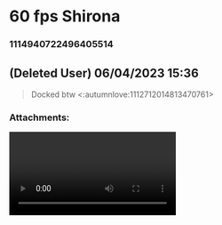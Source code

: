 # 60 fps Shirona
### 1114940722496405514
##  (Deleted User) 06/04/2023 15:36 

> Docked btw <:autumnlove:1112712014813470761>
### Attachments: 
![Screenrecorder-2023-06-04-17-59-39-518.mp4](https://yuzudiscordbackup.s3.us-west-2.amazonaws.com/files-media/1114940722496405514_Screenrecorder-2023-06-04-17-59-39-518.mp4)

